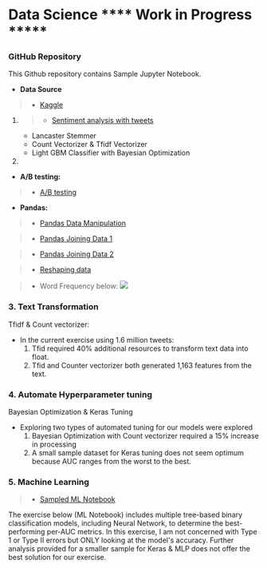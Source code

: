 # Data Science **** Work in Progress *****
### GitHub Repository

This Github repository contains Sample Jupyter Notebook.
- **Data Source**
> * [Kaggle](https://www.kaggle.com/kazanova/sentiment140)

1. > * [Sentiment analysis with tweets](https://github.com/Erik1120/Profolio/blob/main/BayesianOptimization.ipynb)
    - Lancaster Stemmer
    - Count Vectorizer & Tfidf Vectorizer
    - Light GBM Classifier with Bayesian Optimization

2. 


- **A/B testing:**
> * [A/B testing](https://github.com/Erik1120/Sample/blob/main/A_B_Testing_Datacamp.ipynb)

- **Pandas:**
> * [Pandas Data Manipulation](https://github.com/Erik1120/Profolio/blob/main/Pandas/DataManipulationPandas.ipynb)

> * [Pandas Joining Data 1](https://github.com/Erik1120/Profolio/blob/main/Pandas/JoiningDataWithPandas.ipynb)

> * [Pandas Joining Data 2](https://github.com/Erik1120/Profolio/blob/main/Pandas/PandasJoinsForSpreadsheetUsers.ipynb)

> * [Reshaping data](https://github.com/Erik1120/Profolio/blob/main/Pandas/ReshapingDataUsingPandas.ipynb)







> * Word Frequency below:
![](https://github.com/Erik1120/Springboard/blob/main/Capstone/Notebook/image/words_freq.png)

### 3. Text Transformation
Tfidf & Count vectorizer:
- In the current exercise using 1.6 million tweets:
    1. Tfid required 40% additional resources to transform text data into float.
    2. Tfid and Counter vectorizer both generated 1,163 features from the text.

### 4. Automate Hyperparameter tuning
Bayesian Optimization & Keras Tuning
- Exploring two types of automated tuning for our models were explored
    1. Bayesian Optimization with Count vectorizer required a 15% increase in processing
    2. A small sample dataset for Keras tuning does not seem optimum because  AUC ranges from the worst to the best. 

### 5. Machine Learning
> * [Sampled ML Notebook](https://github.com/Erik1120/Springboard/blob/main/Capstone/Notebook/Sentiment_Data-SampleData.ipynb)

The exercise below (ML Notebook) includes multiple tree-based binary classification models, including Neural Network, to determine the best-performing per-AUC metrics. In this exercise, I am not concerned with Type 1 or Type II errors but ONLY looking at the model's accuracy. Further analysis provided for a smaller sample for Keras & MLP does not offer the best solution for our exercise. 